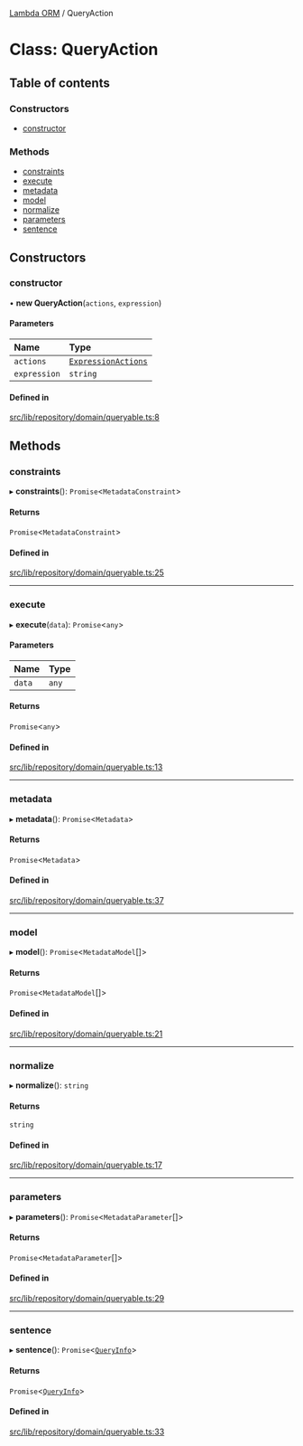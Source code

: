 [Lambda ORM](../README.md) / QueryAction

# Class: QueryAction

## Table of contents

### Constructors

- [constructor](QueryAction.md#constructor)

### Methods

- [constraints](QueryAction.md#constraints)
- [execute](QueryAction.md#execute)
- [metadata](QueryAction.md#metadata)
- [model](QueryAction.md#model)
- [normalize](QueryAction.md#normalize)
- [parameters](QueryAction.md#parameters)
- [sentence](QueryAction.md#sentence)

## Constructors

### constructor

• **new QueryAction**(`actions`, `expression`)

#### Parameters

| Name | Type |
| :------ | :------ |
| `actions` | [`ExpressionActions`](ExpressionActions.md) |
| `expression` | `string` |

#### Defined in

[src/lib/repository/domain/queryable.ts:8](https://github.com/FlavioLionelRita/lambdaorm/blob/6e8b2fff/src/lib/repository/domain/queryable.ts#L8)

## Methods

### constraints

▸ **constraints**(): `Promise`<`MetadataConstraint`\>

#### Returns

`Promise`<`MetadataConstraint`\>

#### Defined in

[src/lib/repository/domain/queryable.ts:25](https://github.com/FlavioLionelRita/lambdaorm/blob/6e8b2fff/src/lib/repository/domain/queryable.ts#L25)

___

### execute

▸ **execute**(`data`): `Promise`<`any`\>

#### Parameters

| Name | Type |
| :------ | :------ |
| `data` | `any` |

#### Returns

`Promise`<`any`\>

#### Defined in

[src/lib/repository/domain/queryable.ts:13](https://github.com/FlavioLionelRita/lambdaorm/blob/6e8b2fff/src/lib/repository/domain/queryable.ts#L13)

___

### metadata

▸ **metadata**(): `Promise`<`Metadata`\>

#### Returns

`Promise`<`Metadata`\>

#### Defined in

[src/lib/repository/domain/queryable.ts:37](https://github.com/FlavioLionelRita/lambdaorm/blob/6e8b2fff/src/lib/repository/domain/queryable.ts#L37)

___

### model

▸ **model**(): `Promise`<`MetadataModel`[]\>

#### Returns

`Promise`<`MetadataModel`[]\>

#### Defined in

[src/lib/repository/domain/queryable.ts:21](https://github.com/FlavioLionelRita/lambdaorm/blob/6e8b2fff/src/lib/repository/domain/queryable.ts#L21)

___

### normalize

▸ **normalize**(): `string`

#### Returns

`string`

#### Defined in

[src/lib/repository/domain/queryable.ts:17](https://github.com/FlavioLionelRita/lambdaorm/blob/6e8b2fff/src/lib/repository/domain/queryable.ts#L17)

___

### parameters

▸ **parameters**(): `Promise`<`MetadataParameter`[]\>

#### Returns

`Promise`<`MetadataParameter`[]\>

#### Defined in

[src/lib/repository/domain/queryable.ts:29](https://github.com/FlavioLionelRita/lambdaorm/blob/6e8b2fff/src/lib/repository/domain/queryable.ts#L29)

___

### sentence

▸ **sentence**(): `Promise`<[`QueryInfo`](../interfaces/QueryInfo.md)\>

#### Returns

`Promise`<[`QueryInfo`](../interfaces/QueryInfo.md)\>

#### Defined in

[src/lib/repository/domain/queryable.ts:33](https://github.com/FlavioLionelRita/lambdaorm/blob/6e8b2fff/src/lib/repository/domain/queryable.ts#L33)

